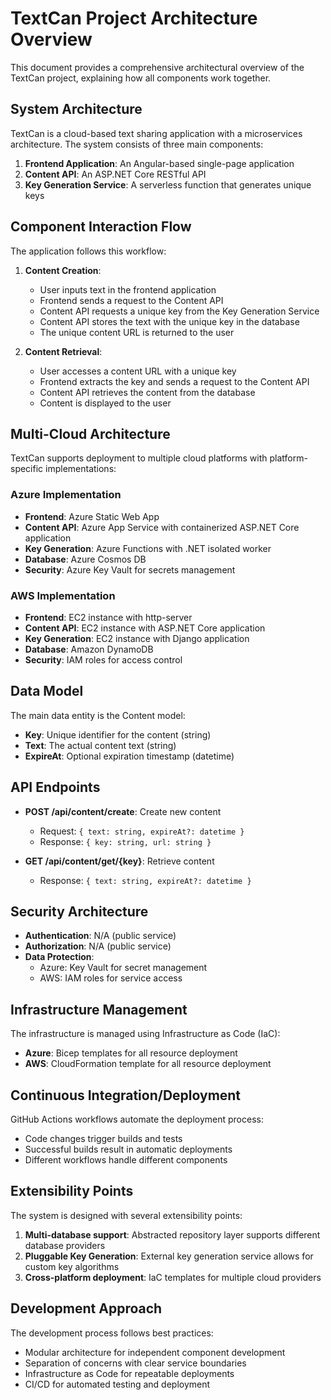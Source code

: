 # TextCan Project Architecture Overview

This document provides a comprehensive architectural overview of the TextCan project, explaining how all components work together.

## System Architecture

TextCan is a cloud-based text sharing application with a microservices architecture. The system consists of three main components:

1. **Frontend Application**: An Angular-based single-page application
2. **Content API**: An ASP.NET Core RESTful API
3. **Key Generation Service**: A serverless function that generates unique keys

## Component Interaction Flow

The application follows this workflow:

1. **Content Creation**:
   - User inputs text in the frontend application
   - Frontend sends a request to the Content API
   - Content API requests a unique key from the Key Generation Service
   - Content API stores the text with the unique key in the database
   - The unique content URL is returned to the user

2. **Content Retrieval**:
   - User accesses a content URL with a unique key
   - Frontend extracts the key and sends a request to the Content API
   - Content API retrieves the content from the database
   - Content is displayed to the user

## Multi-Cloud Architecture

TextCan supports deployment to multiple cloud platforms with platform-specific implementations:

### Azure Implementation

- **Frontend**: Azure Static Web App
- **Content API**: Azure App Service with containerized ASP.NET Core application
- **Key Generation**: Azure Functions with .NET isolated worker
- **Database**: Azure Cosmos DB
- **Security**: Azure Key Vault for secrets management

### AWS Implementation

- **Frontend**: EC2 instance with http-server
- **Content API**: EC2 instance with ASP.NET Core application
- **Key Generation**: EC2 instance with Django application
- **Database**: Amazon DynamoDB
- **Security**: IAM roles for access control

## Data Model

The main data entity is the Content model:

- **Key**: Unique identifier for the content (string)
- **Text**: The actual content text (string)
- **ExpireAt**: Optional expiration timestamp (datetime)

## API Endpoints

- **POST /api/content/create**: Create new content
  - Request: `{ text: string, expireAt?: datetime }`
  - Response: `{ key: string, url: string }`

- **GET /api/content/get/{key}**: Retrieve content
  - Response: `{ text: string, expireAt?: datetime }`

## Security Architecture

- **Authentication**: N/A (public service)
- **Authorization**: N/A (public service)
- **Data Protection**: 
  - Azure: Key Vault for secret management
  - AWS: IAM roles for service access

## Infrastructure Management

The infrastructure is managed using Infrastructure as Code (IaC):

- **Azure**: Bicep templates for all resource deployment
- **AWS**: CloudFormation template for all resource deployment

## Continuous Integration/Deployment

GitHub Actions workflows automate the deployment process:

- Code changes trigger builds and tests
- Successful builds result in automatic deployments
- Different workflows handle different components

## Extensibility Points

The system is designed with several extensibility points:

1. **Multi-database support**: Abstracted repository layer supports different database providers
2. **Pluggable Key Generation**: External key generation service allows for custom key algorithms
3. **Cross-platform deployment**: IaC templates for multiple cloud providers

## Development Approach

The development process follows best practices:

- Modular architecture for independent component development
- Separation of concerns with clear service boundaries
- Infrastructure as Code for repeatable deployments
- CI/CD for automated testing and deployment
